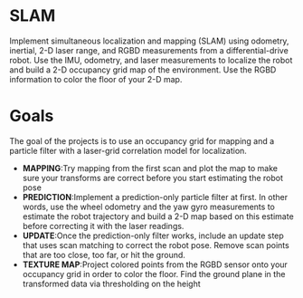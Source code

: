 # SLAM
Implement simultaneous localization and mapping (SLAM) using odometry, inertial, 2-D laser
range, and RGBD measurements from a differential-drive robot. Use the IMU, odometry, and laser
measurements to localize the robot and build a 2-D occupancy grid map of the environment. Use the
RGBD information to color the floor of your 2-D map.

# Goals
The goal of the projects is to use an occupancy grid for mapping and a particle filter with a laser-grid correlation model for localization.
- **MAPPING**:Try mapping from the first scan and plot the map to make sure your transforms are
correct before you start estimating the robot pose
- **PREDICTION**:Implement a prediction-only particle filter at first. In other words, use the wheel
odometry and the yaw gyro measurements to estimate the robot trajectory and build a 2-D map
based on this estimate before correcting it with the laser readings.
- **UPDATE**:Once the prediction-only filter works, include an update step that uses scan matching
to correct the robot pose. Remove scan points that are too close, too far, or hit the ground.
- **TEXTURE MAP**:Project colored points from the RGBD sensor onto your occupancy grid in order
to color the floor. Find the ground plane in the transformed data via thresholding on the height
